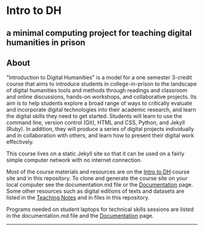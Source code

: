 # Intro to DH
## a minimal computing project for teaching digital humanities in prison

## About

"Introduction to Digital Humanities" is a model for a one semester 3-credit course that aims to introduce students in college-in-prison to the landscape of digital humanities tools and methods through readings and classroom and online discussions, hands-on workshops, and collaborative projects. Its aim is to help students explore a broad range of ways to critically evaluate and incorporate digital technologies into their academic research, and learn the digital skills they need to get started. Students will learn to use the command line, version control (Git), HTML and CSS, Python, and Jekyll (Ruby). In addition, they will produce a series of digital projects individually and in collaboration with others, and learn how to present their digital work effectively.

This course lives on a static Jekyll site so that it can be used on a fairly simple computer network with no internet connection.

Most of the course materials and resources are on the [Intro to DH](https://binipringle.github.io/intro-to-dh/) course site and in this repository. To clone and generate the course site on your local computer see the documentation.md file or the [Documentation](https://binipringle.github.io/intro-to-dh/documentation/) page.  Some other resources such as digital editions of texts and datasets are listed in the [Teaching Notes](https://binipringle.github.io/intro-to-dh/texts/teaching-notes/) and in files in this repository.

Programs needed on student laptops for technical skills sessions are listed in the documentation.md file and the [Documentation](https://binipringle.github.io/intro-to-dh/documentation/) page.  

---
